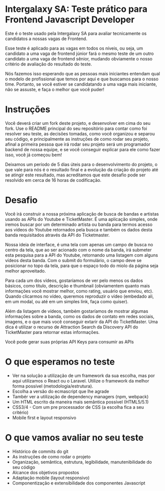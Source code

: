 # Intergalaxy SA: Teste prático para Frontend Javascript Developer
Este é o teste usado pela Intergalaxy SA para avaliar tecnicamente os candidatos a nossas vagas de Frontend.

Esse teste é aplicado para as vagas em todos os níveis, ou seja, um candidato a uma vaga de frontend júnior fará o mesmo teste de um outro candidato a uma vaga de frontend sênior, mudando obviamente o nosso critério de avaliação do resultado do teste.

Nós fazemos isso esperando que as pessoas mais iniciantes entendam qual o modelo de profissional que temos por aqui e que buscamos para o nosso time. Portanto, se você estiver se candidatando a uma vaga mais iniciante, não se assuste, e faça o melhor que você puder!

# Instruções 

Você deverá criar um fork deste projeto, e desenvolver em cima do seu fork. Use o README principal do seu repositório para contar como foi resolver seu teste, as decisões tomadas, como você organizou e separou seu código, e principalmente as instruções de como rodar seu projeto, afinal a primeira pessoa que irá rodar seu projeto será um programador backend de nossa equipe, e se você conseguir explicar para ele como fazer isso, você já começou bem!

Deixamos um período de 5 dias úteis para o desenvolvimento do projeto, o que vale para nós é o resultado final e a evolução da criação do projeto até se atingir este resultado, mas acreditamos que este desafio pode ser resolvido em cerca de 16 horas de codificação.

# Desafio

Você irá construir a nossa próxima aplicação de busca de bandas e artistas usando as APIs do Youtube e TicketMaster. É uma aplicação simples, onde iremos buscar por um determinado artista ou banda para termos acesso aos vídeos do Youtube retornados pela busca e também os dados desta banda requisitados através da API do Ticketmaster.

Nossa ideia de interface, é uma tela com apenas um campo de busca no centro da tela, que ao ser acionado com o nome da banda, irá submeter esta pesquisa para a API do Youtube, retornando uma listagem com alguns vídeos desta banda. Com o submit do formulário, o campo deve se posicionar no topo da tela, para que o espaço todo do miolo da página seja melhor aproveitado.

Para cada um dos vídeos, gostaríamos de ver pelo menos os dados básicos, como titulo, descrição e thumbnail (obviamentem quanto mais informações você mostrar melhor, como rating, usuário que enviou, etc). Quando clicarmos no vídeo, queremos reproduzir o vídeo (embedado ali, em um modal, ou até em um simples link, faça como quiser).

Além da listagem de vídeos, também gostaríamos de mostrar algumas informações sobre a banda, como os dados de contato em redes sociais, imagens, e o que mais você conseguir extarir da API do TicketMaster. Uma dica é utilizar o recurso de Attraction Search da Discovery API do TicketMaster para retornar estas informações.

Você pode gerar suas próprias API Keys para consumir as APIs

# O que esperamos no teste
- Ver na solução a utilização de um framework da sua escolha, mas por aqui utilizamos o React ou o Laravel. Utilize o framework da melhor forma possível (metodologia/estrutura). 
- Escolha a versão do ecmascript que lhe agrade
- Tambér ver a utilização de dependency managers (npm, webpack)
- Um HTML escrito da maneira mais semântica possível (HTML5/5.1)
- CSS3/4 - Com um pre processador de CSS (a escolha fica a seu critério)
- Mobile first e layout responsivo

# O que vamos avaliar no seu teste

- Histórico de commits do git
- As instruções de como rodar o projeto
- Organização, semântica, estrutura, legibilidade, manutenibilidade do seu código
- Alcance dos objetivos propostos
- Adaptação mobile (layout responsivo)
- Componentização e extensibilidade dos componentes Javascript
